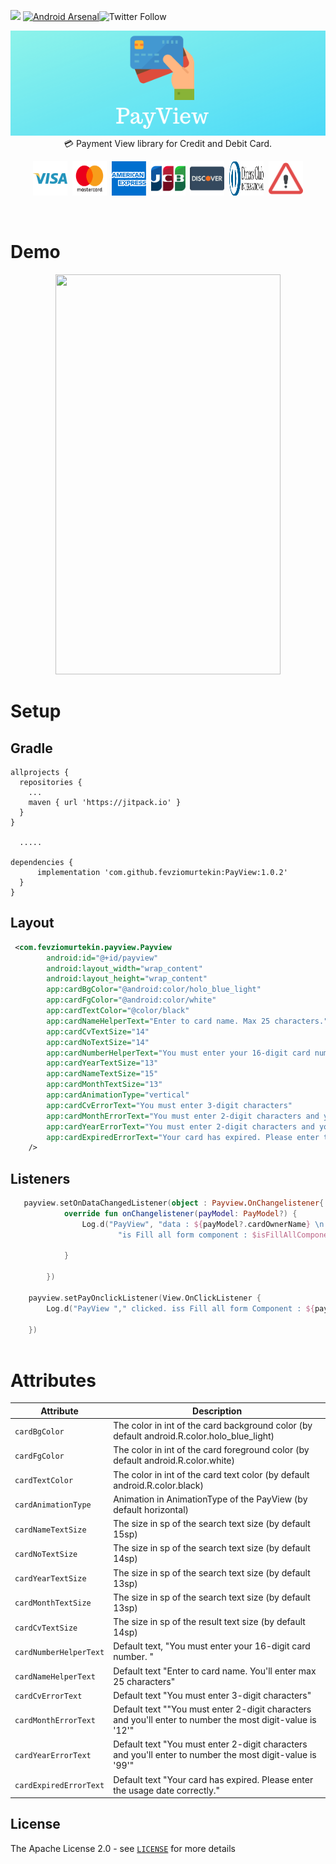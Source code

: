 [![](https://jitpack.io/v/fevziomurtekin/PayView.svg)](https://jitpack.io/#fevziomurtekin/PayView) [![Android Arsenal]( https://img.shields.io/badge/Android%20Arsenal-PayView-green.svg?style=flat )]( https://android-arsenal.com/details/1/7724 )![Twitter Follow](https://img.shields.io/twitter/follow/fevziomurtekin.svg?label=fevziomurtekin&style=social)

<p align="center">
<img src="art/banner.png"/>
<br>
💳 Payment View library for Credit and Debit Card. 
</p>


<p align="center"><img src="art/visa.svg" width="55" height="55"/>&nbsp;&nbsp;<img src="art/mastercard.svg"  width="55" height="55"/>&nbsp;&nbsp;<img src="art/americanexpress.svg"  width="55" height="55"/>&nbsp;&nbsp;<img src="art/jcb.svg"  width="55" height="55"/>&nbsp;&nbsp;<img src="art/discover.svg"  width="55" height="55"/>&nbsp;&nbsp;<img src="art/dinnersclub.svg" width="55" height="55"/>&nbsp;&nbsp;<img src="art/undefined.svg" width="55" height="55"/></p> 

<br>


# Demo

<p align="center">
<img src="art/newrecord.gif" width="360"  height="640" />
</p>

# Setup
## Gradle
```Gradle
allprojects {
  repositories {
    ...
    maven { url 'https://jitpack.io' }
  }
}
  
  .....

dependencies {
      implementation 'com.github.fevziomurtekin:PayView:1.0.2'
  }
}
```

## Layout

```xml
 <com.fevziomurtekin.payview.Payview
        android:id="@+id/payview"
        android:layout_width="wrap_content"
        android:layout_height="wrap_content"
        app:cardBgColor="@android:color/holo_blue_light"
        app:cardFgColor="@android:color/white"
        app:cardTextColor="@color/black"
        app:cardNameHelperText="Enter to card name. Max 25 characters."
        app:cardCvTextSize="14"
        app:cardNoTextSize="14"
        app:cardNumberHelperText="You must enter your 16-digit card number."
        app:cardYearTextSize="13"
        app:cardNameTextSize="15"
        app:cardMonthTextSize="13"
        app:cardAnimationType="vertical"
        app:cardCvErrorText="You must enter 3-digit characters"
        app:cardMonthErrorText="You must enter 2-digit characters and you'll enter to number the most digit-value is '12'"
        app:cardYearErrorText="You must enter 2-digit characters and you'll enter to number the most digit-value is '99'"
        app:cardExpiredErrorText="Your card has expired. Please enter the usage date correctly."
    />
```

## Listeners

```kotlin
   payview.setOnDataChangedListener(object : Payview.OnChangelistener{
            override fun onChangelistener(payModel: PayModel?) {
                Log.d("PayView", "data : ${payModel?.cardOwnerName} \n " +
                        "is Fill all form component : $isFillAllComponents")

            }

        })
        
    payview.setPayOnclickListener(View.OnClickListener {
        Log.d("PayView "," clicked. iss Fill all form Component : ${payview.isFillAllComponents}")

    })
      
```


 # Attributes

|Attribute|Description|
|---|---|
|`cardBgColor`|The color in int of the card background color (by default android.R.color.holo_blue_light)| 
|`cardFgColor`|The color in int of the card foreground color (by default android.R.color.white)|
|`cardTextColor`|The color in int of the card text color (by default android.R.color.black)|
|`cardAnimationType`|Animation in AnimationType of the PayView (by default horizontal)|
|`cardNameTextSize`|The size in sp of the search text size (by default 15sp) |
|`cardNoTextSize`|The size in sp of the search text size (by default 14sp)|
|`cardYearTextSize`|The size in sp of the search text size (by default 13sp) |
|`cardMonthTextSize`|The size in sp of the search text size (by default 13sp) |
|`cardCvTextSize`|The size in sp of the result text size (by default 14sp) |
|`cardNumberHelperText`|Default text, "You must enter your 16-digit card number. "|
|`cardNameHelperText`|Default text "Enter to card name. You'll enter max 25 characters"|
|`cardCvErrorText`|Default text "You must enter 3-digit characters"|
|`cardMonthErrorText`|Default text ""You must enter 2-digit characters and you'll enter to number the most digit-value is '12'"|
|`cardYearErrorText`| Default text "You must enter 2-digit characters and you'll enter to number the most digit-value is '99'"|
|`cardExpiredErrorText`| Default text "Your card has expired. Please enter the usage date correctly."|


## License
The Apache License 2.0 - see [`LICENSE`](LICENSE) for more details


